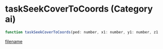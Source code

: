 # taskSeekCoverToCoords (Category ai)

```js
function taskSeekCoverToCoords(ped: number, x1: number, y1: number, z1: number, x2: number, y2: number, z2: number, p7: number, p8: boolean): void
```

[filename](taskSeekCoverToCoords_m.md ':include')